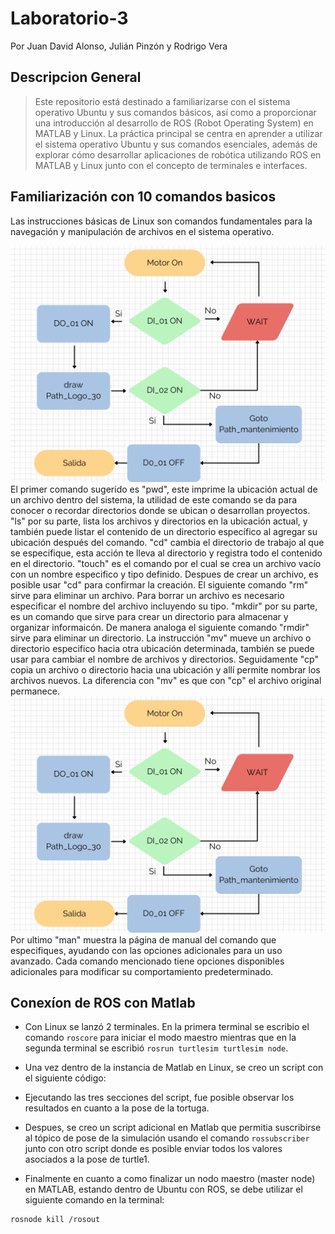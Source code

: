 # Laboratorio-3
Por Juan David Alonso, Julián Pinzón y Rodrigo Vera

## Descripcion General
>Este repositorio está destinado a familiarizarse con el sistema operativo Ubuntu y sus comandos básicos, así como a proporcionar una introducción al desarrollo de ROS (Robot Operating System) en MATLAB y Linux. La práctica principal se centra en aprender a utilizar el sistema operativo Ubuntu y sus comandos esenciales, además de explorar cómo desarrollar aplicaciones de robótica utilizando ROS en MATLAB y Linux junto con el concepto de terminales e interfaces.


## Familiarización con 10 comandos basicos 

Las instrucciones básicas de Linux son comandos fundamentales para la navegación y manipulación de archivos en el sistema operativo.

![Screenshot of a comment on a GitHub issue showing an image, added in the Markdown, of an Octocat smiling and raising a tentacle.](https://github.com/JuanAAlonso/Laboratorio1-Robtica-Industrial/blob/main/2.%20Diagrama%20de%20flujo/Diagrama%20de%20flujo%20acciones%20del%20robot.png)
El primer comando sugerido es "pwd", este imprime la ubicación actual de un archivo dentro del sistema, la utilidad de este comando se da para conocer o recordar directorios donde se ubican o desarrollan proyectos.
"ls" por su parte, lista los archivos y directorios en la ubicación actual, y también puede listar el contenido de un directorio específico al agregar su ubicación después del comando.
"cd" cambia el directorio de trabajo al que se especifique, esta acción te lleva al directorio y registra todo el contenido en el directorio.
"touch" es el comando por el cual se crea un archivo vacío con un nombre especifico y tipo definido. Despues de crear un archivo, es posible usar "cd" para confirmar la creación.
El siguiente comando "rm" sirve para eliminar un archivo. Para borrar un archivo es necesario especificar el nombre del archivo incluyendo su tipo.
"mkdir" por su parte, es un comando que sirve para crear un directorio para almacenar y organizar informaicón.
De manera analoga el siguiente comando "rmdir" sirve para eliminar un directorio.
La instrucción "mv" mueve un archivo o directorio especifico hacia otra ubicación determinada, también se puede usar para cambiar el nombre de archivos y directorios.
Seguidamente "cp" copia un archivo o directorio hacia una ubicación y allí permite nombrar los archivos nuevos. La diferencia con "mv" es que con "cp" el archivo original permanece.
![Screenshot of a comment on a GitHub issue showing an image, added in the Markdown, of an Octocat smiling and raising a tentacle.](https://github.com/JuanAAlonso/Laboratorio1-Robtica-Industrial/blob/main/2.%20Diagrama%20de%20flujo/Diagrama%20de%20flujo%20acciones%20del%20robot.png)
Por ultimo "man" muestra la página de manual del comando que especifiques, ayudando con las opciones adicionales para un uso avanzado. Cada comando mencionado tiene opciones disponibles adicionales para modificar su comportamiento predeterminado.

## Conexíon de ROS con Matlab
* Con Linux se lanzó 2 terminales. En la primera terminal se escribio el comando `roscore` para iniciar el modo maestro mientras que en la segunda terminal se escribió `rosrun turtlesim turtlesim node`.
  
* Una vez dentro de la instancia de Matlab en Linux, se creo un script con el siguiente código:
  
* Ejecutando las tres secciones del script, fue posible observar los resultados en cuanto a la pose de la tortuga.
  
* Despues, se creo un script adicional en Matlab que permitia suscribirse al tópico de pose de la simulación usando el comando `rossubscriber` junto con otro script donde es posible enviar todos los valores asociados a la pose de turtle1.
  
* Finalmente en cuanto a como finalizar un nodo maestro (master node) en MATLAB, estando dentro de Ubuntu con ROS, se debe utilizar el siguiente comando en la terminal:
```bash
rosnode kill /rosout
```

